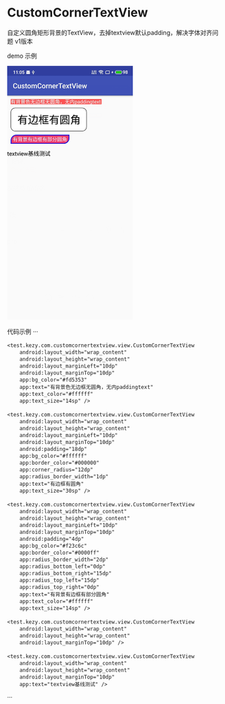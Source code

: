 # CustomCornerTextView
自定义圆角矩形背景的TextView，去掉textview默认padding，解决字体对齐问题
v1版本

demo 示例

![image](https://github.com/KeLibra/CustomCornerTextView/blob/master/image/TIM%E5%9B%BE%E7%89%8720191210111536.png)



代码示例
···

    
    <test.kezy.com.customcornertextview.view.CustomCornerTextView
        android:layout_width="wrap_content"
        android:layout_height="wrap_content"
        android:layout_marginLeft="10dp"
        android:layout_marginTop="10dp"
        app:bg_color="#fd5353"
        app:text="有背景色无边框无圆角，无内paddingtext"
        app:text_color="#ffffff"
        app:text_size="14sp" />

    <test.kezy.com.customcornertextview.view.CustomCornerTextView
        android:layout_width="wrap_content"
        android:layout_height="wrap_content"
        android:layout_marginLeft="10dp"
        android:layout_marginTop="10dp"
        android:padding="18dp"
        app:bg_color="#ffffff"
        app:border_color="#000000"
        app:corner_radius="12dp"
        app:radius_border_width="1dp"
        app:text="有边框有圆角"
        app:text_size="30sp" />

    <test.kezy.com.customcornertextview.view.CustomCornerTextView
        android:layout_width="wrap_content"
        android:layout_height="wrap_content"
        android:layout_marginLeft="10dp"
        android:layout_marginTop="10dp"
        android:padding="4dp"
        app:bg_color="#f23c6c"
        app:border_color="#0000ff"
        app:radius_border_width="2dp"
        app:radius_bottom_left="0dp"
        app:radius_bottom_right="15dp"
        app:radius_top_left="15dp"
        app:radius_top_right="0dp"
        app:text="有背景有边框有部分圆角"
        app:text_color="#ffffff"
        app:text_size="14sp" />

    <test.kezy.com.customcornertextview.view.CustomCornerTextView
        android:layout_width="wrap_content"
        android:layout_height="wrap_content"
        android:layout_marginTop="10dp" />

    <test.kezy.com.customcornertextview.view.CustomCornerTextView
        android:layout_width="wrap_content"
        android:layout_height="wrap_content"
        android:layout_marginTop="10dp"
        app:text="textview基线测试" />
   


···
